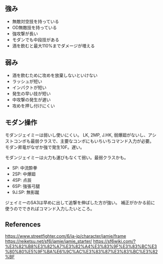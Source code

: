 ## 強み

- 無敵対空技を持っている
- OD無敵技を持っている
- 強攻撃が長い
- モダンでも中段技がある
- 酒を飲むと最大110%までダメージが増える

## 弱み

- 酒を飲むために攻めを放棄しないといけない
- ラッシュが短い
- インパクトが短い
- 発生の早い技が短い
- 中攻撃の発生が遅い
- 攻めを押し付けにくい

## モダン操作

モダンジェイミーは弱いし使いにくい。
LK, 2MP, J.HK, 弱爆廻がないし、アシストコンボも最弱クラスで、主要なコンボにもいちいちコマンド入力が必要。
モダン昇竜がなぜか強で発生10F。遅い。

モダンジェイミーは火力も運びもなくて弱い。最弱クラスかも。

- SP: 中流酔拳
- 2SP: 中爆廻
- 4SP: 点辰
- 6SP: 強張弓腿
- 9J.SP: 無影蹴

ジェイミーのSA3は早めに出して追撃を伸ばした方が強い。
補正がかかる前に使うのでできればコマンド入力したいところ。

## References

https://www.streetfighter.com/6/ja-jp/character/jamie/frame
https://reiketsu.net/sf6/jamie/jamie_starter/
https://sf6wiki.com/?%E3%82%B8%E3%82%A7%E3%82%A4%E3%83%9F%E3%83%BC%E3%80%80%E5%9F%BA%E6%9C%AC%E3%83%87%E3%83%BC%E3%82%BF
